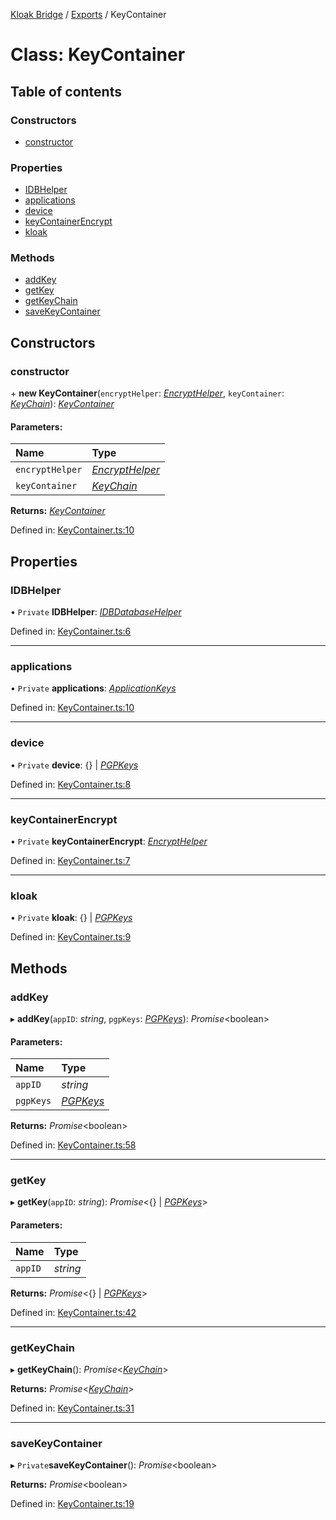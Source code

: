 [Kloak Bridge](../README.md) / [Exports](../modules.md) / KeyContainer

# Class: KeyContainer

## Table of contents

### Constructors

- [constructor](keycontainer.md#constructor)

### Properties

- [IDBHelper](keycontainer.md#idbhelper)
- [applications](keycontainer.md#applications)
- [device](keycontainer.md#device)
- [keyContainerEncrypt](keycontainer.md#keycontainerencrypt)
- [kloak](keycontainer.md#kloak)

### Methods

- [addKey](keycontainer.md#addkey)
- [getKey](keycontainer.md#getkey)
- [getKeyChain](keycontainer.md#getkeychain)
- [saveKeyContainer](keycontainer.md#savekeycontainer)

## Constructors

### constructor

\+ **new KeyContainer**(`encryptHelper`: [*EncryptHelper*](encrypthelper.md), `keyContainer`: [*KeyChain*](../interfaces/keychain.md)): [*KeyContainer*](keycontainer.md)

#### Parameters:

Name | Type |
:------ | :------ |
`encryptHelper` | [*EncryptHelper*](encrypthelper.md) |
`keyContainer` | [*KeyChain*](../interfaces/keychain.md) |

**Returns:** [*KeyContainer*](keycontainer.md)

Defined in: [KeyContainer.ts:10](https://github.com/CoNET-project/kloak-bridge/blob/8c682be/src/KeyContainer.ts#L10)

## Properties

### IDBHelper

• `Private` **IDBHelper**: [*IDBDatabaseHelper*](idbdatabasehelper.md)

Defined in: [KeyContainer.ts:6](https://github.com/CoNET-project/kloak-bridge/blob/8c682be/src/KeyContainer.ts#L6)

___

### applications

• `Private` **applications**: [*ApplicationKeys*](../interfaces/applicationkeys.md)

Defined in: [KeyContainer.ts:10](https://github.com/CoNET-project/kloak-bridge/blob/8c682be/src/KeyContainer.ts#L10)

___

### device

• `Private` **device**: {} \| [*PGPKeys*](../interfaces/pgpkeys.md)

Defined in: [KeyContainer.ts:8](https://github.com/CoNET-project/kloak-bridge/blob/8c682be/src/KeyContainer.ts#L8)

___

### keyContainerEncrypt

• `Private` **keyContainerEncrypt**: [*EncryptHelper*](encrypthelper.md)

Defined in: [KeyContainer.ts:7](https://github.com/CoNET-project/kloak-bridge/blob/8c682be/src/KeyContainer.ts#L7)

___

### kloak

• `Private` **kloak**: {} \| [*PGPKeys*](../interfaces/pgpkeys.md)

Defined in: [KeyContainer.ts:9](https://github.com/CoNET-project/kloak-bridge/blob/8c682be/src/KeyContainer.ts#L9)

## Methods

### addKey

▸ **addKey**(`appID`: *string*, `pgpKeys`: [*PGPKeys*](../interfaces/pgpkeys.md)): *Promise*<boolean\>

#### Parameters:

Name | Type |
:------ | :------ |
`appID` | *string* |
`pgpKeys` | [*PGPKeys*](../interfaces/pgpkeys.md) |

**Returns:** *Promise*<boolean\>

Defined in: [KeyContainer.ts:58](https://github.com/CoNET-project/kloak-bridge/blob/8c682be/src/KeyContainer.ts#L58)

___

### getKey

▸ **getKey**(`appID`: *string*): *Promise*<{} \| [*PGPKeys*](../interfaces/pgpkeys.md)\>

#### Parameters:

Name | Type |
:------ | :------ |
`appID` | *string* |

**Returns:** *Promise*<{} \| [*PGPKeys*](../interfaces/pgpkeys.md)\>

Defined in: [KeyContainer.ts:42](https://github.com/CoNET-project/kloak-bridge/blob/8c682be/src/KeyContainer.ts#L42)

___

### getKeyChain

▸ **getKeyChain**(): *Promise*<[*KeyChain*](../interfaces/keychain.md)\>

**Returns:** *Promise*<[*KeyChain*](../interfaces/keychain.md)\>

Defined in: [KeyContainer.ts:31](https://github.com/CoNET-project/kloak-bridge/blob/8c682be/src/KeyContainer.ts#L31)

___

### saveKeyContainer

▸ `Private`**saveKeyContainer**(): *Promise*<boolean\>

**Returns:** *Promise*<boolean\>

Defined in: [KeyContainer.ts:19](https://github.com/CoNET-project/kloak-bridge/blob/8c682be/src/KeyContainer.ts#L19)
